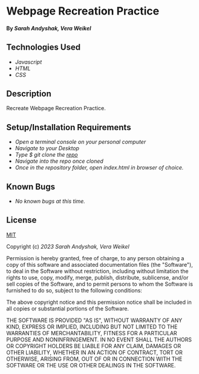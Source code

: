 # Webpage Recreation Practice

#### By _**Sarah Andyshak, Vera Weikel**_

## Technologies Used

* _Javascript_
* _HTML_
* _CSS_

## Description

Recreate Webpage Recreation Practice. 

## Setup/Installation Requirements

* _Open a terminal console on your personal computer_
* _Navigate to your Desktop_
* _Type $ git clone the [repo](https://github.com/QuietEvolver/programming-language-suggestor-23.git)_
* _Navigate into the repo once cloned_
* _Once in the repository folder, open index.html in browser of choice._

## Known Bugs

* _No known bugs at this time._

## License

[MIT](https://choosealicense.com/licenses/mit/)

Copyright (c) _2023_ _Sarah Andyshak, Vera Weikel_

Permission is hereby granted, free of charge, to any person obtaining a copy
of this software and associated documentation files (the "Software"), to deal
in the Software without restriction, including without limitation the rights
to use, copy, modify, merge, publish, distribute, sublicense, and/or sell
copies of the Software, and to permit persons to whom the Software is
furnished to do so, subject to the following conditions:

The above copyright notice and this permission notice shall be included in all
copies or substantial portions of the Software.

THE SOFTWARE IS PROVIDED "AS IS", WITHOUT WARRANTY OF ANY KIND, EXPRESS OR
IMPLIED, INCLUDING BUT NOT LIMITED TO THE WARRANTIES OF MERCHANTABILITY,
FITNESS FOR A PARTICULAR PURPOSE AND NONINFRINGEMENT. IN NO EVENT SHALL THE
AUTHORS OR COPYRIGHT HOLDERS BE LIABLE FOR ANY CLAIM, DAMAGES OR OTHER
LIABILITY, WHETHER IN AN ACTION OF CONTRACT, TORT OR OTHERWISE, ARISING FROM,
OUT OF OR IN CONNECTION WITH THE SOFTWARE OR THE USE OR OTHER DEALINGS IN THE
SOFTWARE.